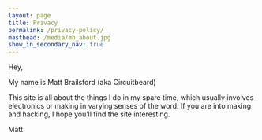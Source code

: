 ```yaml
---
layout: page
title: Privacy
permalink: /privacy-policy/
masthead: /media/mh_about.jpg
show_in_secondary_nav: true
---
```


Hey,

My name is Matt Brailsford (aka Circuitbeard)

This site is all about the things I do in my spare time, which usually involves electronics or making in varying senses of the word. If you are into making and hacking, I hope you’ll find the site interesting.

Matt